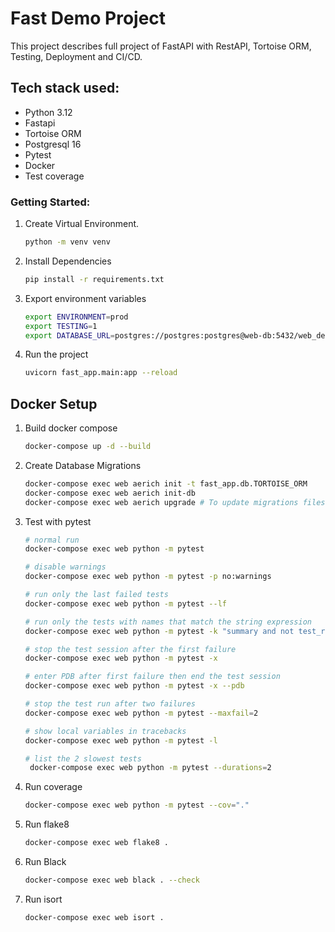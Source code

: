 # Fast Demo Project

This project describes full project of FastAPI with RestAPI, Tortoise ORM, Testing, Deployment and CI/CD.


## Tech stack used:

- Python 3.12
- Fastapi
- Tortoise ORM
- Postgresql 16
- Pytest
- Docker
- Test coverage

### Getting Started:

1. Create Virtual Environment.
    ```bash
    python -m venv venv
    ```
2. Install Dependencies
    ```bash
    pip install -r requirements.txt
    ```
3. Export environment variables
    ```bash
    export ENVIRONMENT=prod
    export TESTING=1
    export DATABASE_URL=postgres://postgres:postgres@web-db:5432/web_dev
    ```
4. Run the project
    ```bash
    uvicorn fast_app.main:app --reload
    ```

## Docker Setup

1. Build docker compose
    ```bash
    docker-compose up -d --build
    ```
2. Create Database Migrations
    ```bash
    docker-compose exec web aerich init -t fast_app.db.TORTOISE_ORM
    docker-compose exec web aerich init-db
    docker-compose exec web aerich upgrade # To update migrations files if there are any changes
    ```
3. Test with pytest
    ```bash
    # normal run
    docker-compose exec web python -m pytest
    
    # disable warnings
    docker-compose exec web python -m pytest -p no:warnings
    
    # run only the last failed tests
    docker-compose exec web python -m pytest --lf
    
    # run only the tests with names that match the string expression
    docker-compose exec web python -m pytest -k "summary and not test_read_summary"
    
    # stop the test session after the first failure
    docker-compose exec web python -m pytest -x
    
    # enter PDB after first failure then end the test session
    docker-compose exec web python -m pytest -x --pdb
    
    # stop the test run after two failures
    docker-compose exec web python -m pytest --maxfail=2
    
    # show local variables in tracebacks
    docker-compose exec web python -m pytest -l
    
    # list the 2 slowest tests
     docker-compose exec web python -m pytest --durations=2
    ```
4. Run coverage
    ```bash
    docker-compose exec web python -m pytest --cov="."
    ```
5. Run flake8
    ```bash
    docker-compose exec web flake8 .
    ```
6. Run Black
    ```bash
    docker-compose exec web black . --check
    ```
7. Run isort
    ```bash
    docker-compose exec web isort .
    ```


